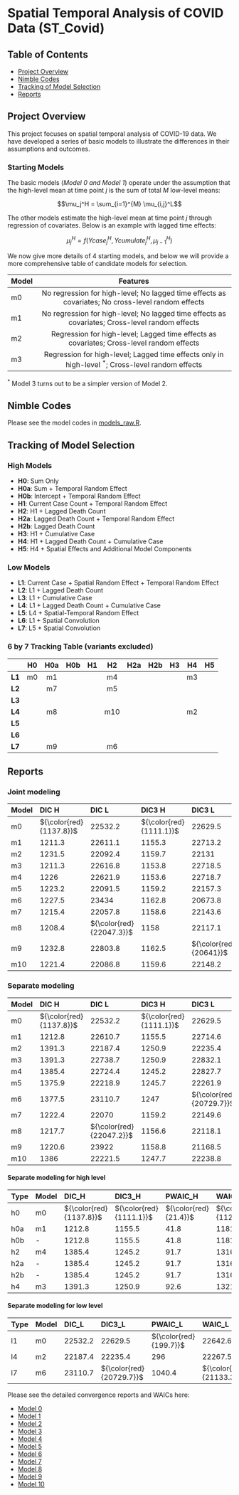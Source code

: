 # Spatial Temporal Analysis of COVID Data (ST_Covid)

## Table of Contents
- [Project Overview](#project-overview)
- [Nimble Codes](#nimble-codes)
- [Tracking of Model Selection](#tracking-of-model-selection)
- [Reports](#reports)

## Project Overview

This project focuses on spatial temporal analysis of COVID-19 data. We have developed a series of basic models to illustrate the differences in their assumptions and outcomes.  

### Starting Models 
The basic models (*Model 0 and Model 1*) operate under the assumption that the high-level mean at time point $j$ is the sum of total $M$ low-level means: 

$$\mu_j^H = \sum_{i=1}^{M} \mu_{i,j}^L$$

The other models estimate the high-level mean at time point $j$ through regression of covariates. Below is an example with lagged time effects: 

$$\mu_j^H = f(Ycase_{j}^H, Ycumulate_{j}^H, \mu_{j-1}^H)$$

We now give more details of 4 starting models, and below we will provide a more comprehensive table of candidate models for selection.

| Model | Features |
|-------|:--------:|
| m0 | No regression for high-level; No lagged time effects as covariates; No cross-level random effects |
| m1 | No regression for high-level; No lagged time effects as covariates; Cross-level random effects |
| m2 | Regression for high-level; Lagged time effects as covariates; Cross-level random effects | 
| m3 | Regression for high-level; Lagged time effects only in high-level ${}^*$; Cross-level random effects | 

${}^*$ Model 3 turns out to be a simpler version of Model 2.

## Nimble Codes

Please see the model codes in [models_raw.R](https://github.com/Sijianf/ST_Covid/blob/main/codes/models_raw.R).  

## Tracking of Model Selection

### High Models
- **H0**: Sum Only
- **H0a**: Sum + Temporal Random Effect
- **H0b**: Intercept + Temporal Random Effect
- **H1**: Current Case Count + Temporal Random Effect
- **H2**: H1 + Lagged Death Count
- **H2a**: Lagged Death Count + Temporal Random Effect
- **H2b**: Lagged Death Count
- **H3**: H1 + Cumulative Case
- **H4**: H1 + Lagged Death Count + Cumulative Case
- **H5**: H4 + Spatial Effects and Additional Model Components

### Low Models
- **L1**: Current Case + Spatial Random Effect + Temporal Random Effect
- **L2**: L1 + Lagged Death Count
- **L3**: L1 + Cumulative Case
- **L4**: L1 + Lagged Death Count + Cumulative Case
- **L5**: L4 + Spatial-Temporal Random Effect
- **L6**: L1 + Spatial Convolution
- **L7**: L5 + Spatial Convolution

### 6 by 7 Tracking Table (variants excluded)

|         |  **H0**  |  **H0a** |  **H0b** |  **H1**  |  **H2**  |  **H2a** |  **H2b** |  **H3**  |  **H4**  |  **H5**  |
|:-------:|:--------:|:--------:|:--------:|:--------:|:--------:|:--------:|:--------:|:--------:|:--------:|:--------:|
| **L1**  |    m0    |    m1    |          |          |    m4    |          |          |          |    m3    |          |
| **L2**  |          |    m7    |          |          |    m5    |          |          |          |          |          |
| **L3**  |          |          |          |          |          |          |          |          |          |          |
| **L4**  |          |    m8    |          |          |    m10   |          |          |          |    m2    |          |
| **L5**  |          |          |          |          |          |          |          |          |          |          |
| **L6**  |          |          |          |          |          |          |          |          |          |          |
| **L7**  |          |    m9    |          |          |    m6    |          |          |          |          |          |

## Reports

### Joint modeling

|Model |DIC H                   |DIC L                    |DIC3 H                  |DIC3 L                 |PWAIC H               |PWAIC L                |WAIC H                  |WAIC L                   |
|:-----|:-----------------------|:------------------------|:-----------------------|:----------------------|:---------------------|:----------------------|:-----------------------|:------------------------|
|m0    |${\color{red}{1137.8}}$ |$22532.2$                |${\color{red}{1111.1}}$ |$22629.5$              |${\color{red}{21.4}}$ |${\color{red}{199.7}}$ |${\color{red}{1121.3}}$ |$22642.6$                |
|m1    |$1211.3$                |$22611.1$                |$1155.3$                |$22713.2$              |$41.9$                |$255$                  |$1181.6$                |$22735.6$                |
|m2    |$1231.5$                |$22092.4$                |$1159.7$                |$22131$                |$43.5$                |$240.7$                |$1186.6$                |$22154.2$                |
|m3    |$1211.3$                |$22616.8$                |$1153.8$                |$22718.5$              |$42.2$                |$259$                  |$1180.6$                |$22741.2$                |
|m4    |$1226$                  |$22621.9$                |$1153.6$                |$22718.7$              |$42.7$                |$258.1$                |$1180.9$                |$22742.9$                |
|m5    |$1223.2$                |$22091.5$                |$1159.2$                |$22157.3$              |$43.6$                |$237.6$                |$1186.2$                |$22178.5$                |
|m6    |$1227.5$                |$23434$                  |$1162.8$                |$20673.8$              |$46.3$                |$1002.2$               |$1192.6$                |$21062.6$                |
|m7    |$1215.4$                |$22057.8$                |$1158.6$                |$22143.6$              |$43.2$                |$229.8$                |$1185.8$                |$22163.6$                |
|m8    |$1208.4$                |${\color{red}{22047.3}}$ |$1158$                  |$22117.1$              |$43.7$                |$233.9$                |$1186.2$                |$22138.8$                |
|m9    |$1232.8$                |$22803.8$                |$1162.5$                |${\color{red}{20641}}$ |$43.9$                |$993.4$                |$1190.1$                |${\color{red}{21023.5}}$ |
|m10   |$1221.4$                |$22086.8$                |$1159.6$                |$22148.2$              |$44.4$                |$240.4$                |$1187.6$                |$22170.2$                |



### Separate modeling

|Model |DIC H                   |DIC L                    |DIC3 H                  |DIC3 L                   |PWAIC H               |PWAIC L                |WAIC H                  |WAIC L                   |
|:-----|:-----------------------|:------------------------|:-----------------------|:------------------------|:---------------------|:----------------------|:-----------------------|:------------------------|
|m0    |${\color{red}{1137.8}}$ |$22532.2$                |${\color{red}{1111.1}}$ |$22629.5$                |${\color{red}{21.4}}$ |${\color{red}{199.7}}$ |${\color{red}{1121.3}}$ |$22642.6$                |
|m1    |$1212.8$                |$22610.7$                |$1155.5$                |$22714.6$                |$41.8$                |$256.3$                |$1181.6$                |$22737.2$                |
|m2    |$1391.3$                |$22187.4$                |$1250.9$                |$22235.4$                |$92.6$                |$296$                  |$1321.6$                |$22267.5$                |
|m3    |$1391.3$                |$22738.7$                |$1250.9$                |$22832.1$                |$92.6$                |$328.2$                |$1321.6$                |$22869.2$                |
|m4    |$1385.4$                |$22724.4$                |$1245.2$                |$22827.7$                |$91.7$                |$325.2$                |$1316.3$                |$22864.6$                |
|m5    |$1375.9$                |$22218.9$                |$1245.7$                |$22261.9$                |$90.4$                |$294.5$                |$1314.9$                |$22293.7$                |
|m6    |$1377.5$                |$23110.7$                |$1247$                  |${\color{red}{20729.7}}$ |$90.8$                |$1040.4$               |$1316.4$                |${\color{red}{21133.3}}$ |
|m7    |$1222.4$                |$22070$                  |$1159.2$                |$22149.6$                |$43.4$                |$235.7$                |$1186.6$                |$22170.4$                |
|m8    |$1217.7$                |${\color{red}{22047.2}}$ |$1156.6$                |$22118.1$                |$42.3$                |$236.1$                |$1182.8$                |$22138.6$                |
|m9    |$1220.6$                |$23922$                  |$1158.8$                |$21168.5$                |$43.3$                |$1536.8$               |$1186.2$                |$21915.2$                |
|m10   |$1386$                  |$22221.5$                |$1247.7$                |$22238.8$                |$90.1$                |$298$                  |$1315.6$                |$22271.4$                |

#### Separate modeling for high level

|Type |Model |DIC_H                   |DIC3_H                  |PWAIC_H               |WAIC_H                  |
|:----|:-----|:-----------------------|:-----------------------|:---------------------|:-----------------------|
|h0   |m0    |${\color{red}{1137.8}}$ |${\color{red}{1111.1}}$ |${\color{red}{21.4}}$ |${\color{red}{1121.3}}$ |
|h0a  |m1    |$1212.8$                |$1155.5$                |$41.8$                |$1181.6$                |
|h0b  |-     |$1212.8$                |$1155.5$                |$41.8$                |$1181.6$                |
|h2   |m4    |$1385.4$                |$1245.2$                |$91.7$                |$1316.3$                |
|h2a  |-     |$1385.4$                |$1245.2$                |$91.7$                |$1316.3$                |
|h2b  |-     |$1385.4$                |$1245.2$                |$91.7$                |$1316.3$                |
|h4   |m3    |$1391.3$                |$1250.9$                |$92.6$                |$1321.6$                |

#### Separate modeling for low level

|Type |Model |DIC_L     |DIC3_L                   |PWAIC_L                |WAIC_L                   |
|:----|:-----|:---------|:------------------------|:----------------------|:------------------------|
|l1   |m0    |$22532.2$ |$22629.5$                |${\color{red}{199.7}}$ |$22642.6$                |
|l4   |m2    |$22187.4$ |$22235.4$                |$296$                  |$22267.5$                |
|l7   |m6    |$23110.7$ |${\color{red}{20729.7}}$ |$1040.4$               |${\color{red}{21133.3}}$ |

Please see the detailed convergence reports and WAICs here: 

- [Model 0](https://sijianf.github.io/ST_Covid/pages/Report_Oct_m0.html)
- [Model 1](https://sijianf.github.io/ST_Covid/pages/Report_Oct_m1.html)
- [Model 2](https://sijianf.github.io/ST_Covid/pages/Report_Oct_m2.html)
- [Model 3](https://sijianf.github.io/ST_Covid/pages/Report_Oct_m3.html)
- [Model 4](https://sijianf.github.io/ST_Covid/pages/Report_Oct_m4.html)
- [Model 5](https://sijianf.github.io/ST_Covid/pages/Report_Oct_m5.html)
- [Model 6](https://sijianf.github.io/ST_Covid/pages/Report_Oct_m6.html)
- [Model 7](https://sijianf.github.io/ST_Covid/pages/Report_Oct_m7.html)
- [Model 8](https://sijianf.github.io/ST_Covid/pages/Report_Oct_m8.html)
- [Model 9](https://sijianf.github.io/ST_Covid/pages/Report_Oct_m9.html)
- [Model 10](https://sijianf.github.io/ST_Covid/pages/Report_Oct_m10.html)


